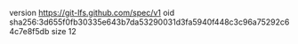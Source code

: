 version https://git-lfs.github.com/spec/v1
oid sha256:3d655f0fb30335e643b7da53290031d3fa5940f448c3c96a75292c64c7e8f5db
size 12

